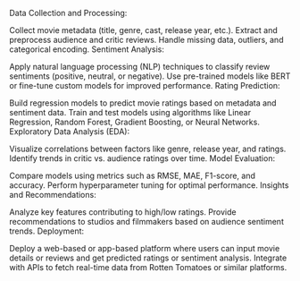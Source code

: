 Data Collection and Processing:

Collect movie metadata (title, genre, cast, release year, etc.).
Extract and preprocess audience and critic reviews.
Handle missing data, outliers, and categorical encoding.
Sentiment Analysis:

Apply natural language processing (NLP) techniques to classify review sentiments (positive, neutral, or negative).
Use pre-trained models like BERT or fine-tune custom models for improved performance.
Rating Prediction:

Build regression models to predict movie ratings based on metadata and sentiment data.
Train and test models using algorithms like Linear Regression, Random Forest, Gradient Boosting, or Neural Networks.
Exploratory Data Analysis (EDA):

Visualize correlations between factors like genre, release year, and ratings.
Identify trends in critic vs. audience ratings over time.
Model Evaluation:

Compare models using metrics such as RMSE, MAE, F1-score, and accuracy.
Perform hyperparameter tuning for optimal performance.
Insights and Recommendations:

Analyze key features contributing to high/low ratings.
Provide recommendations to studios and filmmakers based on audience sentiment trends.
Deployment:

Deploy a web-based or app-based platform where users can input movie details or reviews and get predicted ratings or sentiment analysis.
Integrate with APIs to fetch real-time data from Rotten Tomatoes or similar platforms.
